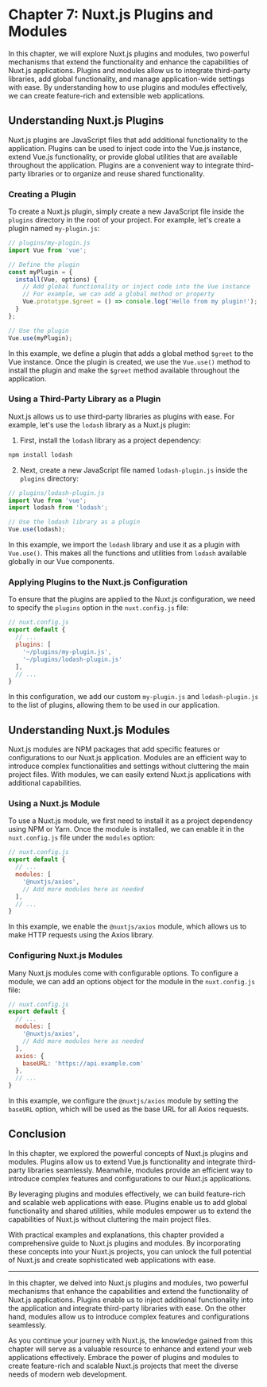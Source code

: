 # Chapter 7: Nuxt.js Plugins and Modules

In this chapter, we will explore Nuxt.js plugins and modules, two powerful mechanisms that extend the functionality and enhance the capabilities of Nuxt.js applications. Plugins and modules allow us to integrate third-party libraries, add global functionality, and manage application-wide settings with ease. By understanding how to use plugins and modules effectively, we can create feature-rich and extensible web applications.

## Understanding Nuxt.js Plugins

Nuxt.js plugins are JavaScript files that add additional functionality to the application. Plugins can be used to inject code into the Vue.js instance, extend Vue.js functionality, or provide global utilities that are available throughout the application. Plugins are a convenient way to integrate third-party libraries or to organize and reuse shared functionality.

### Creating a Plugin

To create a Nuxt.js plugin, simply create a new JavaScript file inside the `plugins` directory in the root of your project. For example, let's create a plugin named `my-plugin.js`:

```javascript
// plugins/my-plugin.js
import Vue from 'vue';

// Define the plugin
const myPlugin = {
  install(Vue, options) {
    // Add global functionality or inject code into the Vue instance
    // For example, we can add a global method or property
    Vue.prototype.$greet = () => console.log('Hello from my plugin!');
  }
};

// Use the plugin
Vue.use(myPlugin);
```

In this example, we define a plugin that adds a global method `$greet` to the Vue instance. Once the plugin is created, we use the `Vue.use()` method to install the plugin and make the `$greet` method available throughout the application.

### Using a Third-Party Library as a Plugin

Nuxt.js allows us to use third-party libraries as plugins with ease. For example, let's use the `lodash` library as a Nuxt.js plugin:

1. First, install the `lodash` library as a project dependency:

```bash
npm install lodash
```

2. Next, create a new JavaScript file named `lodash-plugin.js` inside the `plugins` directory:

```javascript
// plugins/lodash-plugin.js
import Vue from 'vue';
import lodash from 'lodash';

// Use the lodash library as a plugin
Vue.use(lodash);
```

In this example, we import the `lodash` library and use it as a plugin with `Vue.use()`. This makes all the functions and utilities from `lodash` available globally in our Vue components.

### Applying Plugins to the Nuxt.js Configuration

To ensure that the plugins are applied to the Nuxt.js configuration, we need to specify the `plugins` option in the `nuxt.config.js` file:

```javascript
// nuxt.config.js
export default {
  // ...
  plugins: [
    '~/plugins/my-plugin.js',
    '~/plugins/lodash-plugin.js'
  ],
  // ...
}
```

In this configuration, we add our custom `my-plugin.js` and `lodash-plugin.js` to the list of plugins, allowing them to be used in our application.

## Understanding Nuxt.js Modules

Nuxt.js modules are NPM packages that add specific features or configurations to our Nuxt.js application. Modules are an efficient way to introduce complex functionalities and settings without cluttering the main project files. With modules, we can easily extend Nuxt.js applications with additional capabilities.

### Using a Nuxt.js Module

To use a Nuxt.js module, we first need to install it as a project dependency using NPM or Yarn. Once the module is installed, we can enable it in the `nuxt.config.js` file under the `modules` option:

```javascript
// nuxt.config.js
export default {
  // ...
  modules: [
    '@nuxtjs/axios',
    // Add more modules here as needed
  ],
  // ...
}
```

In this example, we enable the `@nuxtjs/axios` module, which allows us to make HTTP requests using the Axios library.

### Configuring Nuxt.js Modules

Many Nuxt.js modules come with configurable options. To configure a module, we can add an options object for the module in the `nuxt.config.js` file:

```javascript
// nuxt.config.js
export default {
  // ...
  modules: [
    '@nuxtjs/axios',
    // Add more modules here as needed
  ],
  axios: {
    baseURL: 'https://api.example.com'
  },
  // ...
}
```

In this example, we configure the `@nuxtjs/axios` module by setting the `baseURL` option, which will be used as the base URL for all Axios requests.

## Conclusion

In this chapter, we explored the powerful concepts of Nuxt.js plugins and modules. Plugins allow us to extend Vue.js functionality and integrate third-party libraries seamlessly. Meanwhile, modules provide an efficient way to introduce complex features and configurations to our Nuxt.js applications.

By leveraging plugins and modules effectively, we can build feature-rich and scalable web applications with ease. Plugins enable us to add global functionality and shared utilities, while modules empower us to extend the capabilities of Nuxt.js without cluttering the main project files.

With practical examples and explanations, this chapter provided a comprehensive guide to Nuxt.js plugins and modules. By incorporating these concepts into your Nuxt.js projects, you can unlock the full potential of Nuxt.js and create sophisticated web applications with ease.

---
In this chapter, we delved into Nuxt.js plugins and modules, two powerful mechanisms that enhance the capabilities and extend the functionality of Nuxt.js applications. Plugins enable us to inject additional functionality into the application and integrate third-party libraries with ease. On the other hand, modules allow us to introduce complex features and configurations seamlessly.

As you continue your journey with Nuxt.js, the knowledge gained from this chapter will serve as a valuable resource to enhance and extend your web applications effectively. Embrace the power of plugins and modules to create feature-rich and scalable Nuxt.js projects that meet the diverse needs of modern web development.